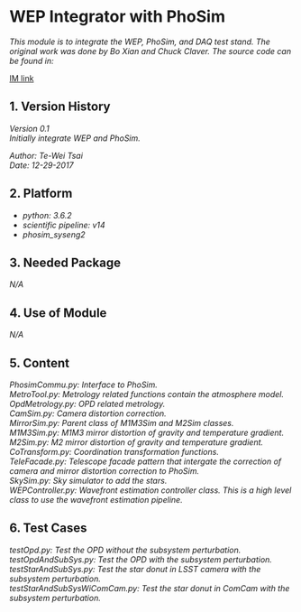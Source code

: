 # WEP Integrator with PhoSim

*This module is to integrate the WEP, PhoSim, and DAQ test stand. The original work was done by Bo Xian and Chuck Claver. The source code can be found in:*

[IM link](https://github.com/bxin/IM)

## 1. Version History

*Version 0.1*
<br/>
*Initially integrate WEP and PhoSim.*

*Author: Te-Wei Tsai*
<br/>
*Date: 12-29-2017*

## 2. Platform

- *python: 3.6.2*
- *scientific pipeline: v14*
- *phosim_syseng2*

## 3. Needed Package

*N/A*

## 4. Use of Module

*N/A*

## 5. Content

*PhosimCommu.py: Interface to PhoSim.*
<br/>
*MetroTool.py: Metrology related functions contain the atmosphere model.*
<br/>
*OpdMetrology.py: OPD related metrology.*
<br/>
*CamSim.py: Camera distortion correction.*
<br/>
*MirrorSim.py: Parent class of M1M3Sim and M2Sim classes.*
<br/>
*M1M3Sim.py: M1M3 mirror distortion of gravity and temperature gradient.*
<br/>
*M2Sim.py: M2 mirror distortion of gravity and temperature gradient.*
<br/>
*CoTransform.py: Coordination transformation functions.*
<br/>
*TeleFacade.py: Telescope facade pattern that intergate the correction of camera and mirror distortion correction to PhoSim.*
<br/>
*SkySim.py: Sky simulator to add the stars.*
<br/>
*WEPController.py: Wavefront estimation controller class. This is a high level class to use the wavefront estimation pipeline.*

## 6. Test Cases

*testOpd.py: Test the OPD without the subsystem perturbation.*
<br/>
*testOpdAndSubSys.py: Test the OPD with the subsystem perturbation.*
<br/>
*testStarAndSubSys.py: Test the star donut in LSST camera with the subsystem perturbation.*
<br/>
*testStarAndSubSysWiComCam.py: Test the star donut in ComCam with the subsystem perturbation.*